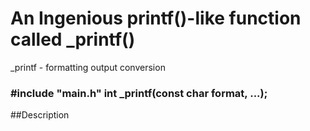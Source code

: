 # An Ingenious printf()-like function called _printf()
_printf - formatting output conversion

### #include "main.h" int _printf(const char format, ...);

##Description

